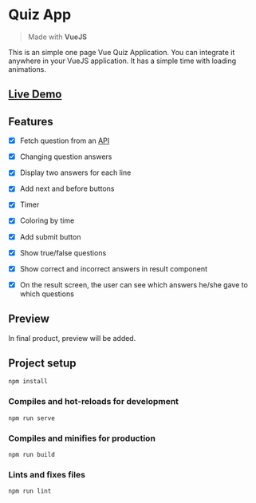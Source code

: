 # Quiz App
> Made with **VueJS**

This is an simple one page Vue Quiz Application. You can integrate it anywhere in your VueJS application. It has a simple time with loading animations.

<h2 align="left"><a  href="https://vuejs-quizapp.netlify.app">Live Demo</a></h2>

## Features
- [x]  Fetch question from an <a  href="https://opentdb.com/api.php?amount=10&category=9&difficulty=easy">API</a>
- [x]  Changing question answers
- [x]  Display two answers for each line
- [x]  Add next and before buttons
- [x]  Timer
- [x]  Coloring by time
- [x]  Add submit button
- [x]  Show true/false questions
- [x]  Show correct and incorrect answers in result component
- [x]  On the result screen, the user can see which answers he/she gave to which questions


## Preview

In final product, preview will be added.

## Project setup
```
npm install
```

### Compiles and hot-reloads for development
```
npm run serve
```

### Compiles and minifies for production
```
npm run build
```

### Lints and fixes files
```
npm run lint
```